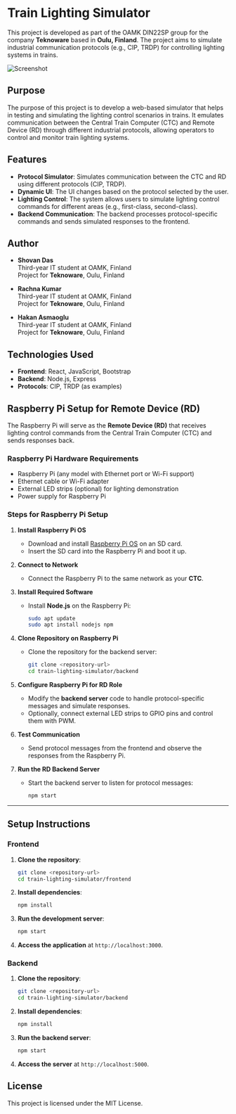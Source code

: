 # Train Lighting Simulator

This project is developed as part of the OAMK DIN22SP group for the company **Teknoware** based in **Oulu, Finland**. The project aims to simulate industrial communication protocols (e.g., CIP, TRDP) for controlling lighting systems in trains.

![Screenshot](ss.png)

## Purpose

The purpose of this project is to develop a web-based simulator that helps in testing and simulating the lighting control scenarios in trains. It emulates communication between the Central Train Computer (CTC) and Remote Device (RD) through different industrial protocols, allowing operators to control and monitor train lighting systems.

## Features

- **Protocol Simulator**: Simulates communication between the CTC and RD using different protocols (CIP, TRDP).
- **Dynamic UI**: The UI changes based on the protocol selected by the user.
- **Lighting Control**: The system allows users to simulate lighting control commands for different areas (e.g., first-class, second-class).
- **Backend Communication**: The backend processes protocol-specific commands and sends simulated responses to the frontend.

## Author

- **Shovan Das**  
  Third-year IT student at OAMK, Finland  
  Project for **Teknoware**, Oulu, Finland

- **Rachna Kumar**  
  Third-year IT student at OAMK, Finland  
  Project for **Teknoware**, Oulu, Finland

- **Hakan Asmaoglu**  
  Third-year IT student at OAMK, Finland  
  Project for **Teknoware**, Oulu, Finland
  

## Technologies Used

- **Frontend**: React, JavaScript, Bootstrap
- **Backend**: Node.js, Express
- **Protocols**: CIP, TRDP (as examples)

## Raspberry Pi Setup for Remote Device (RD)

The Raspberry Pi will serve as the **Remote Device (RD)** that receives lighting control commands from the Central Train Computer (CTC) and sends responses back.

### **Raspberry Pi Hardware Requirements**
- Raspberry Pi (any model with Ethernet port or Wi-Fi support)
- Ethernet cable or Wi-Fi adapter
- External LED strips (optional) for lighting demonstration
- Power supply for Raspberry Pi

### **Steps for Raspberry Pi Setup**

1. **Install Raspberry Pi OS**
   - Download and install [Raspberry Pi OS](https://www.raspberrypi.org/software/) on an SD card.
   - Insert the SD card into the Raspberry Pi and boot it up.

2. **Connect to Network**
   - Connect the Raspberry Pi to the same network as your **CTC**.

3. **Install Required Software**
   - Install **Node.js** on the Raspberry Pi:
     ```bash
     sudo apt update
     sudo apt install nodejs npm
     ```

4. **Clone Repository on Raspberry Pi**
   - Clone the repository for the backend server:
     ```bash
     git clone <repository-url>
     cd train-lighting-simulator/backend
     ```

5. **Configure Raspberry Pi for RD Role**
   - Modify the **backend server** code to handle protocol-specific messages and simulate responses.
   - Optionally, connect external LED strips to GPIO pins and control them with PWM.

6. **Test Communication**
   - Send protocol messages from the frontend and observe the responses from the Raspberry Pi.

7. **Run the RD Backend Server**
   - Start the backend server to listen for protocol messages:
     ```bash
     npm start
     ```

---

## Setup Instructions

### **Frontend**

1. **Clone the repository**:
   ```bash
   git clone <repository-url>
   cd train-lighting-simulator/frontend
   ```
   
2. **Install dependencies**:
   ```bash
   npm install
   ```

3. **Run the development server**:
   ```bash
   npm start
   ```

4. **Access the application** at `http://localhost:3000`.

### **Backend**

1. **Clone the repository**:
   ```bash
   git clone <repository-url>
   cd train-lighting-simulator/backend
   ```

2. **Install dependencies**:
   ```bash
   npm install
   ```

3. **Run the backend server**:
   ```bash
   npm start
   ```

4. **Access the server** at `http://localhost:5000`.

## License

This project is licensed under the MIT License.
